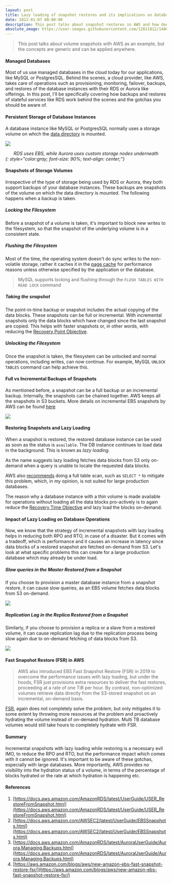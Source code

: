 ```yaml
---
layout: post
title: Lazy loading of snapshot restores and its implications on database performance
date: 2022-01-07 00:00:00
description: This post talks about snapshot restores in AWS and how does it impact the performance of a database  
absolute_image: https://user-images.githubusercontent.com/12811812/148668376-52279ec9-2b17-4d5b-a3f2-c75eeb745799.png
---
```


>This post talks about volume snapshots with AWS as an example, but the concepts are generic and can be applied anywhere.

#### Managed Databases
Most of us use managed databases in the cloud today for our applications, like MySQL or PostgresSQL. Behind the scenes, a cloud provider, like AWS, takes care of operations such as provisioning, monitoring, failover, backups, and restores of the database instances with their RDS or Aurora like offerings.
In this post, I'll be specifically covering how backups and restores of stateful services like RDS work behind the scenes and the gotchas you should be aware of.

#### Persistent Storage of Database Instances
A database instance like MySQL or PostgresSQL normally uses a storage volume on which the [data directory](https://dev.mysql.com/doc/refman/8.0/en/data-directory.html) is mounted.

![](https://d2908q01vomqb2.cloudfront.net/887309d048beef83ad3eabf2a79a64a389ab1c9f/2021/04/07/Screen-Shot-2021-04-07-at-09.04.41.png)
*<center>RDS uses EBS, while Aurora uses custom storage nodes underneath</center>{: style="color:gray; font-size: 90%; text-align: center;"}*

#### Snapshots of Storage Volumes
Irrespective of the type of storage being used by RDS or Aurora, they both support backups of your database instances. These backups are snapshots of the volume on which the data directory is mounted. The following happens when a backup is taken.

##### Locking the Filesystem
Before a snapshot of a volume is taken, it's important to block new writes to the filesystem, so that the snapshot of the underlying volume is in a consistent state.

##### Flushing the Filesystem
Most of the time, the operating system doesn't do sync writes to the non-volatile storage, rather it caches it in the [page cache](https://en.wikipedia.org/wiki/Page_cache) for performance reasons unless otherwise specified by the application or the database. 

>MySQL supports locking and flushing through the `FLUSH TABLES WITH READ LOCK` command

##### Taking the snapshot
The point-in-time backup or snapshot includes the actual copying of the data blocks. These snapshots can be full or incremental. With incremental snapshots only the data blocks which have changed since the last snapshot are copied. This helps with faster snapshots or, in other words, with reducing the [Recovery Point Objective](https://www.rubrik.com/blog/technology/19/5/rpo-rto-disaster-recovery).

##### Unlocking the Filesystem
Once the snapshot is taken, the filesystem can be unlocked and normal operations, including writes, can now continue. For example, MySQL `UNLOCK TABLES` command can help achieve this.

#### Full vs Incremental Backups of Snapshots
As mentioned before, a snapshot can be a full backup or an incremental backup. Internally, the snapshots can be chained together. AWS keeps all the snapshots in S3 buckets. More details on incremental EBS snapshots by AWS can be found [here](https://docs.aws.amazon.com/AWSEC2/latest/UserGuide/EBSSnapshots.html) 

![](https://docs.aws.amazon.com/AWSEC2/latest/UserGuide/images/snapshot_1a.png)


#### Restoring Snapshots and Lazy Loading
When a snapshot is restored, the restored database instance can be used as soon as the status is `available`. The DB instance continues to load data in the background. This is known as _lazy loading_.

As the name suggests lazy loading fetches data blocks from S3 only on-demand when a query is unable to locate the requested data blocks. 

AWS also [recommends](https://docs.aws.amazon.com/AmazonRDS/latest/UserGuide/USER_RestoreFromSnapshot.html) doing a full table scan, such as `SELECT *` to mitigate this problem, which, in my opinion, is not suited for large production databases.

The reason why a database instance with a thin volume is made available for operations without loading all the data blocks pro-actively is to again reduce the [Recovery Time Objective](https://www.rubrik.com/blog/technology/19/5/rpo-rto-disaster-recovery) and lazy load the blocks on-demand. 

#### Impact of Lazy Loading on Database Operations
Now, we know that the strategy of incremental snapshots with lazy loading helps in reducing both RPO and RTO, in case of a disaster. But it comes with a tradeoff, which is performance and it causes an increase in latency since data blocks of a restored snapshot are fetched on-demand from S3. Let's look at what specific problems this can create for a large production database which may already be under load.

##### Slow queries in the Master Restored from a Snapshot
If you choose to provision a master database instance from a snapshot restore, it can cause slow queries, as an EBS volume fetches data blocks from S3 on-demand.

![](https://user-images.githubusercontent.com/12811812/148668369-cfa3f8f1-0407-4b94-8079-49839bf0f430.png)

##### Replication Lag in the Replica Restored from a Snapshot
Similarly, if you choose to provision a replica or a slave from a restored volume, it can cause replication lag due to the replication process being slow again due to on-demand fetching of data blocks from S3.

![](https://user-images.githubusercontent.com/12811812/148668376-52279ec9-2b17-4d5b-a3f2-c75eeb745799.png)

#### Fast Snapshot Restore (FSR) in AWS

>AWS also introduced EBS Fast Snapshot Restore (FSR) in 2019 to overcome the performance issues with lazy loading, but under the hoods, FSR just provisions extra resources to deliver the fast restores, proceeding at a rate of one TiB per hour. By contrast, non-optimized volumes retrieve data directly from the S3-stored snapshot on an incremental, on-demand basis. 

[FSR](https://aws.amazon.com/blogs/aws/new-amazon-ebs-fast-snapshot-restore-fsr/), again does not completely solve the problem, but only mitigates it to some extent by throwing more resources at the problem and proactively hydrating the volume instead of on-demand hydration. Multi TB database volumes would still take hours to completely hydrate with FSR.

#### Summary
Incremental snapshots with lazy loading while restoring is a necessary evil IMO, to reduce the RPO and RTO, but the performance impact which comes with it cannot be ignored. It's important to be aware of these gotchas, especially with large databases. More importantly, AWS provides no visibility into the hydration status of a volume, in terms of the percentage of blocks hydrated or the rate at which hydration is happening etc.

#### References
1. [https://docs.aws.amazon.com/AmazonRDS/latest/UserGuide/USER_RestoreFromSnapshot.html](https://docs.aws.amazon.com/AmazonRDS/latest/UserGuide/USER_RestoreFromSnapshot.html)
2. [https://docs.aws.amazon.com/AWSEC2/latest/UserGuide/EBSSnapshots.html](https://docs.aws.amazon.com/AWSEC2/latest/UserGuide/EBSSnapshots.html)
3. [https://docs.aws.amazon.com/AmazonRDS/latest/AuroraUserGuide/Aurora.Managing.Backups.html](https://docs.aws.amazon.com/AmazonRDS/latest/AuroraUserGuide/Aurora.Managing.Backups.html)
4. [https://aws.amazon.com/blogs/aws/new-amazon-ebs-fast-snapshot-restore-fsr/](https://aws.amazon.com/blogs/aws/new-amazon-ebs-fast-snapshot-restore-fsr/)
